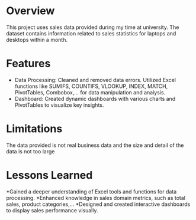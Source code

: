 # Overview
This project uses sales data provided during my time at university. The dataset contains information related to sales statistics for laptops and desktops within a month.

# Features
 * Data Processing: Cleaned and removed data errors. Utilized Excel functions like SUMIFS, COUNTIFS, VLOOKUP, INDEX, MATCH, PivotTables, Combobox,... for data manipulation and analysis.
* Dashboard: Created dynamic dashboards with various charts and PivotTables to visualize key insights.

# Limitations
The data provided is not real business data and the size and detail of the data is not too large
# Lessons Learned
*Gained a deeper understanding of Excel tools and functions for data processing.
*Enhanced knowledge in sales domain metrics, such as total sales, product categories,...
*Designed and created interactive dashboards to display sales performance visually.



